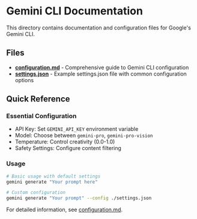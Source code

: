 # Gemini CLI Documentation

This directory contains documentation and configuration files for Google's Gemini CLI.

## Files

- **[configuration.md](./configuration.md)** - Comprehensive guide to Gemini CLI configuration
- **[settings.json](./settings.json)** - Example settings.json file with common configuration options

## Quick Reference

### Essential Configuration
- API Key: Set `GEMINI_API_KEY` environment variable
- Model: Choose between `gemini-pro`, `gemini-pro-vision`
- Temperature: Control creativity (0.0-1.0)
- Safety Settings: Configure content filtering

### Usage
```bash
# Basic usage with default settings
gemini generate "Your prompt here"

# Custom configuration
gemini generate "Your prompt" --config ./settings.json
```

For detailed information, see [configuration.md](./configuration.md).